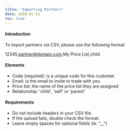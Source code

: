 ```yaml
---
title: "Importing Partners"
date: 2018-01-31
toc: true
---
```


#### Introduction
To import partners via CSV, please use the following format:

12345,partner@domain.com,My Price List,child

#### Elements
* Code (required): is a unique code for this customer
* Email: is the email to invite to trade with you
* Price list: the name of the price list they are assigned
* Relationship: 'child', 'self' or 'parent'

#### Requirements
* Do not include headers in your CSV file.
* If the upload fails, double check the format.
* Leave empty spaces for optional fields (ie. ",,,")
